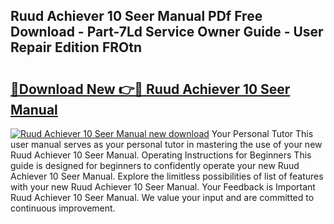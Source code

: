 ## Ruud Achiever 10 Seer Manual PDf Free Download - Part-7Ld Service Owner Guide - User Repair Edition FROtn

# <h2><a href="http://bc54904.oget.top/?id=Ruud+Achiever+10+Seer+Manual">🔗Download New 👉🔴 Ruud Achiever 10 Seer Manual</a></h2>

[![Ruud Achiever 10 Seer Manual new download](https://i.imgur.com/5g1atiW.png)](http://bc54904.oget.top/?id=Ruud+Achiever+10+Seer+Manual)
Your Personal Tutor This user manual serves as your personal tutor in mastering the use of your new Ruud Achiever 10 Seer Manual. Operating Instructions for Beginners This guide is designed for beginners to confidently operate your new Ruud Achiever 10 Seer Manual. Explore the limitless possibilities of list of features with your new Ruud Achiever 10 Seer Manual. Your Feedback is Important Ruud Achiever 10 Seer Manual. We value your input and are committed to continuous improvement.
